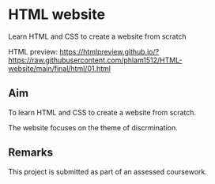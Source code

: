 # HTML website
Learn HTML and CSS to create a website from scratch

HTML preview: https://htmlpreview.github.io/?https://raw.githubusercontent.com/phlam1512/HTML-website/main/final/html/01.html

## Aim
To learn HTML and CSS to create a website from scratch.

The website focuses on the theme of discrmination.

## Remarks
This project is submitted as part of an assessed coursework.
